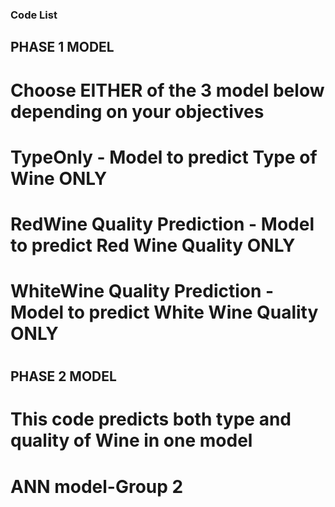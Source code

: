 ###  Code List
## PHASE 1 MODEL
# Choose EITHER of the 3 model below depending on your objectives
#
# TypeOnly - Model to predict Type of Wine ONLY
# RedWine Quality Prediction - Model to predict Red Wine Quality ONLY
# WhiteWine Quality Prediction - Model to predict White Wine Quality ONLY
#
#
## PHASE 2 MODEL
# This code predicts both type and quality of Wine in one model
# ANN model-Group 2
#
#
